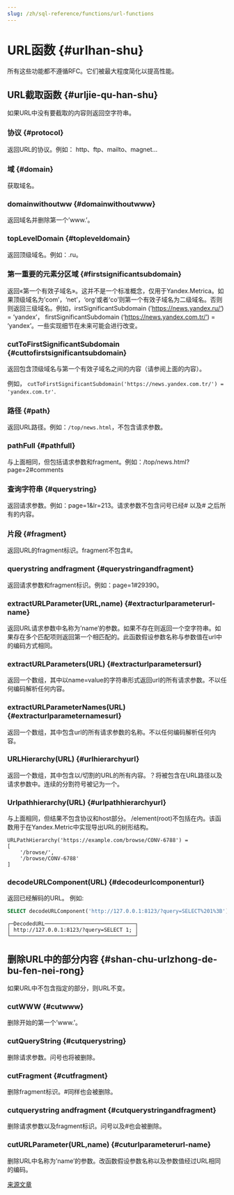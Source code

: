 ```yaml
---
slug: /zh/sql-reference/functions/url-functions
---
```

# URL函数 {#urlhan-shu}

所有这些功能都不遵循RFC。它们被最大程度简化以提高性能。

## URL截取函数 {#urljie-qu-han-shu}

如果URL中没有要截取的内容则返回空字符串。

### 协议 {#protocol}

返回URL的协议。例如： http、ftp、mailto、magnet…

### 域 {#domain}

获取域名。

### domainwithoutww {#domainwithoutwww}

返回域名并删除第一个’www.’。

### topLevelDomain {#topleveldomain}

返回顶级域名。例如：.ru。

### 第一重要的元素分区域 {#firstsignificantsubdomain}

返回«第一个有效子域名»。这并不是一个标准概念，仅用于Yandex.Metrica。如果顶级域名为’com’，‘net’，‘org’或者‘co’则第一个有效子域名为二级域名。否则则返回三级域名。例如，irstSignificantSubdomain (’https://news.yandex.ru/‘) = ’yandex’， firstSignificantSubdomain (‘https://news.yandex.com.tr/’) = ‘yandex’。一些实现细节在未来可能会进行改变。

### cutToFirstSignificantSubdomain {#cuttofirstsignificantsubdomain}

返回包含顶级域名与第一个有效子域名之间的内容（请参阅上面的内容）。

例如， `cutToFirstSignificantSubdomain('https://news.yandex.com.tr/') = 'yandex.com.tr'`.

### 路径 {#path}

返回URL路径。例如：`/top/news.html`，不包含请求参数。

### pathFull {#pathfull}

与上面相同，但包括请求参数和fragment。例如：/top/news.html?page=2#comments

### 查询字符串 {#querystring}

返回请求参数。例如：page=1&lr=213。请求参数不包含问号已经# 以及# 之后所有的内容。

### 片段 {#fragment}

返回URL的fragment标识。fragment不包含#。

### querystring andfragment {#querystringandfragment}

返回请求参数和fragment标识。例如：page=1#29390。

### extractURLParameter(URL,name) {#extracturlparameterurl-name}

返回URL请求参数中名称为’name’的参数。如果不存在则返回一个空字符串。如果存在多个匹配项则返回第一个相匹配的。此函数假设参数名称与参数值在url中的编码方式相同。

### extractURLParameters(URL) {#extracturlparametersurl}

返回一个数组，其中以name=value的字符串形式返回url的所有请求参数。不以任何编码解析任何内容。

### extractURLParameterNames(URL) {#extracturlparameternamesurl}

返回一个数组，其中包含url的所有请求参数的名称。不以任何编码解析任何内容。

### URLHierarchy(URL) {#urlhierarchyurl}

返回一个数组，其中包含以/切割的URL的所有内容。？将被包含在URL路径以及请求参数中。连续的分割符号被记为一个。

### Urlpathhierarchy(URL) {#urlpathhierarchyurl}

与上面相同，但结果不包含协议和host部分。 /element(root)不包括在内。该函数用于在Yandex.Metric中实现导出URL的树形结构。

    URLPathHierarchy('https://example.com/browse/CONV-6788') =
    [
        '/browse/',
        '/browse/CONV-6788'
    ]

### decodeURLComponent(URL) {#decodeurlcomponenturl}

返回已经解码的URL。
例如:

``` sql
SELECT decodeURLComponent('http://127.0.0.1:8123/?query=SELECT%201%3B') AS DecodedURL;
```

    ┌─DecodedURL─────────────────────────────┐
    │ http://127.0.0.1:8123/?query=SELECT 1; │
    └────────────────────────────────────────┘

## 删除URL中的部分内容 {#shan-chu-urlzhong-de-bu-fen-nei-rong}

如果URL中不包含指定的部分，则URL不变。

### cutWWW {#cutwww}

删除开始的第一个’www.’。

### cutQueryString {#cutquerystring}

删除请求参数。问号也将被删除。

### cutFragment {#cutfragment}

删除fragment标识。#同样也会被删除。

### cutquerystring andfragment {#cutquerystringandfragment}

删除请求参数以及fragment标识。问号以及#也会被删除。

### cutURLParameter(URL,name) {#cuturlparameterurl-name}

删除URL中名称为’name’的参数。改函数假设参数名称以及参数值经过URL相同的编码。

[来源文章](https://clickhouse.com/docs/en/query_language/functions/url_functions/) <!--hide-->
